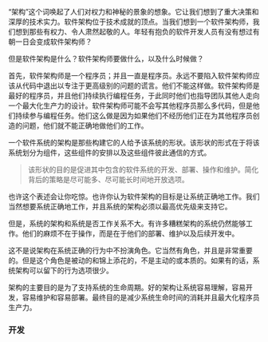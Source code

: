 “架构”这个词唤起了人们对权力和神秘的景象的想象。它让我们想到了重大决策和深厚的技术实力。软件架构位于技术成就的顶点。当我们想到一个软件架构师，我们想到那些有权力、令人肃然起敬的人。年轻有抱负的软件开发人员有没有想过有朝一日会变成软件架构师？

但是软件架构是什么？软件架构师要做什么，以及什么时候做？

首先，软件架构师是一个程序员；并且一直是程序员。永远不要陷入软件架构师应该从代码中退出以专注于更高级别的问题的谎言。他们不能这样做。软件架构师是最好的程序员，并且他们持续执行编程任务，于此同时他们也指导团队其他人走向一个最大化生产力的设计。软件架构师可能不会写其他程序员那么多代码，但是他们持续参与编程任务。他们这么做是因为如果他们不经历他们正在为其他程序员创造的问题，他们就不能正确地做他们的工作。

一个软件系统的架构是那些构建它的人给予该系统的形状。该形状的形式在于将该系统划分为组件，这些组件的安排以及这些组件彼此通信的方式。

>该形状的目的是促进其中包含的软件系统的开发、部署、操作和维护。简化背后的策略是尽可能多、尽可能长时间地开放选项。

也许这个表述会让你吃惊。也许你认为软件架构的目标是让系统正确地工作。我们当然想要系统正确地工作，并且系统的架构必须以最高优先级来支持它。

但是，系统的架构和系统是否工作关系不大。有许多糟糕架构的系统仍然能够工作。他们的麻烦不在于操作，而是在于他们的部署、维护以及后续开发中。

这不是说架构在系统正确的行为中不扮演角色。它当然有角色，并且是非常重要的。但是这个角色是被动的和锦上添花的，不是主动的或本质的。如果有的话，系统架构可以留下的行为选项很少。

架构的主要目的是为了支持系统的生命周期。好的架构让系统容易理解，容易开发，容易维护和容易部署。最终目的是减少系统生命时间的消耗并且最大化程序员生产力。

### 开发

